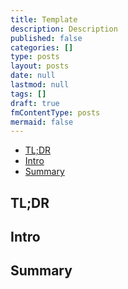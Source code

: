 ```yaml
---
title: Template
description: Description
published: false
categories: []
type: posts
layout: posts
date: null
lastmod: null
tags: []
draft: true
fmContentType: posts
mermaid: false
---
```


<!--- cSpell:disable --->
* [TL;DR](#tldr)
* [Intro](#intro)
* [Summary](#summary)
<!--- cSpell:enable --->

## TL;DR

## Intro

## Summary
